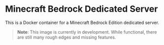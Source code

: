 # Minecraft Bedrock Dedicated Server
This is a Docker container for a Minecraft Bedrock Edition dedicated server. 

> **Note**: This image is currently in development. While functional, there are still many rough edges and missing features.